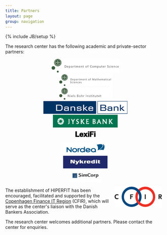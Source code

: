 ```yaml
---
title: Partners
layout: page
group: navigation
---
```

{% include JB/setup %}

The research center has the following academic and private-sector
partners:

<div class="row-fluid">
  <div class="span4" align="center" padding="10px"><a href="http://di.ku.dk"><img alt="diku" src="images/partnerlogos/diku.png"/></a></div>
  <div class="span4" align="center" padding="10px"><a href="http://math.ku.dk"><img alt="imf" src="images/partnerlogos/imf.png"/></a></div>
  <div class="span4" align="center" padding="10px"><a href="http://www.nbi.ku.dk/"><img alt="nbi" src="images/partnerlogos/nbi.png"/></a></div>
</div>
  
<div class="row-fluid">
  <div class="span4" align="center" padding="10px"><a href="http://danskebank.dk"><img alt="danskebank" src="images/partnerlogos/danskebank.png"/></a></div>
  <div class="span4" align="center" padding="10px"><a href="http://jyskebank.dk"><img alt="jyskebank" src="images/partnerlogos/jyskebank.png"/></a></div>
  <div class="span4" align="center" padding="10px"><a href="http://lexifi.com"><img alt="lexifi" src="images/partnerlogos/lexifi.png"/></a></div>
</div>
  
<div class="row-fluid">
  <div class="span4" align="center" padding="10px"><a href="http://nordea.dk"><img alt="nordea" src="images/partnerlogos/nordea.png"/></a></div>
  <div class="span4" align="center" padding="10px"><a href="http://nykredit.dk"><img alt="nykredit" src="images/partnerlogos/nykredit.png"/></a></div>
  <div class="span4" align="center" padding="10px"><a href="http://simcorp.com"><img alt="simcorp" src="images/partnerlogos/simcorp.png"/></a></div>
</div>
  
<a href="http://www.cfir.dk">
<img style="margin: 10px; float: right;" alt="CFIR"
src="images/partnerlogos/cfir.gif"
width="150" /></a>

The establishment of HIPERFIT has been encouraged, facilitated and
supported by the [Copenhagen Finance IT Region](http://www.cfir.dk)
(CFIR), which will serve as the center's liaison with the Danish
Bankers Association.

The research center welcomes additional partners. Please contact the
center for enquiries.
